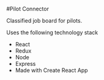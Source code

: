 #Pilot Connector

Classified job board for pilots.

Uses the following technology stack

- React
- Redux
- Node
- Express
- Made with Create React App
